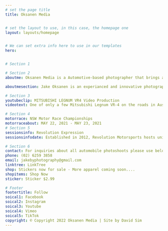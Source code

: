 ```yaml
---
# set the page title
title: Oksanen Media 


# set the layout to use, in this case, the homepage one
layout: layouts/homepage


# We can set extra info here to use in our templates
hero:


# Section 1 

# Section 2
aboutme: Oksanen Media is a Automotive-based photographer that brings a unique flavour to your car on the street or at the track

aboutmesection: Jake Oksanen is an experianced and innovative photographer based in Canberra, Australia. Jake is able to bring forth a true passion for capturing the exhilarating moments of motorsport through a lens. Jake uses his platform to showcase a variety of automobiles most noteably at the NSW Motor Race Championships and Revolution Expression Session. Using his superior photography skills, his knowledge of various photographic styles and editing expertise, jake is able to  deliver high quality photographs to all his car enthusiast. Jake uses a Sony A7 Mark 3 body, Sony Zeiss 24-70mm F4 lens, Tamron 70-300mm F4-6.3 Sport lens and Ronin RS2 Gimbal.

# Section 3 
youtubeclip: MITSUBISHI LEGNUM VR4 Video Production
videotext: One of only a few Mitsubishi Legnum VR-4 on the roads in Australia, this gem has been maintained with it's original Galant Alloy wheels and Transverse mounted V6 Twin Turbo as it came from the factory in Japan. Mitsubishi Legnum Wagon 4WD (JDM) submodel, manufactured or offered in the years 1996-2002 with station wagon body type, equipped with engines of 1834 - 2498 cc (111.9 - 152.5 cui) displacement, delivering 103 - 206 kW (140 - 280 PS, 138 - 276 hp) of horsepower.

# Section 4
motorrace: NSW Motor Race Championships 
motorraceabout: MAY 22, 2021 - MAY 23, 2021 
# Section 5
sessionsinfo: Revolution Expression
sessionsinfodate: Established in 2012, Revolution Motorsports hosts unique track events throughout the Sydney and Goulburn region.

# Section 6
contact: For inquiries about all automobile photoshoots please use below contact number/or email address. 
phone: (02) 6259 3858 
email: jakebyphotography@gmail.com
linktree: LinkTree
shop: Stickers now for sale - More apparel coming soon....
shopitems: Shop Now
sticker: Sticker $2.99

# Footer
footertitle: Follow
soical1: Facebook
soical2: Instagram
soical3: Youtube
soical4: Vimeo
soical5: TikTok
copyright: © Copyright 2022 Oksanen Media | Site by David Sim
---
```

